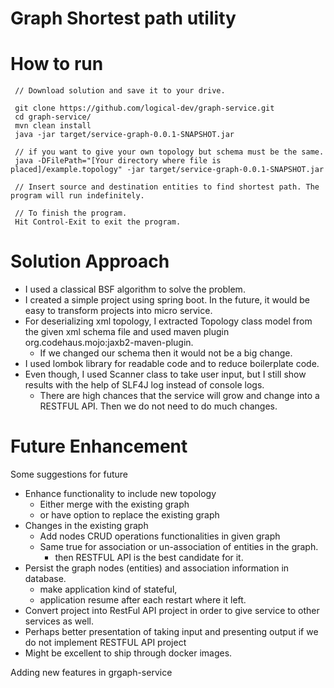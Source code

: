 # Graph Shortest path utility 

# How to run

     // Download solution and save it to your drive.
     
     git clone https://github.com/logical-dev/graph-service.git
     cd graph-service/
     mvn clean install
     java -jar target/service-graph-0.0.1-SNAPSHOT.jar 
     
     // if you want to give your own topology but schema must be the same.
     java -DFilePath="[Your directory where file is placed]/example.topology" -jar target/service-graph-0.0.1-SNAPSHOT.jar 
     
     // Insert source and destination entities to find shortest path. The program will run indefinitely.
     
     // To finish the program. 
     Hit Control-Exit to exit the program. 

# Solution Approach
- I used a classical BSF algorithm to solve the problem. 
- I created a simple project using spring boot. In the future, it would be easy to transform projects into micro service. 
- For deserializing xml topology, I extracted Topology class model from the given xml schema file and used maven plugin org.codehaus.mojo:jaxb2-maven-plugin.
    - If we changed our schema then it would not be a big change.
- I used lombok library for readable code and to reduce boilerplate code.
- Even though, I used Scanner class to take user input, but I still show results with the help of SLF4J log instead of console logs.
    - There are high chances that the service will grow and change into a RESTFUL API. Then we do not need to do much changes. 
 
# Future Enhancement
Some suggestions for future 
- Enhance functionality to include new topology 
    - Either merge with the existing graph 
    - or have option to replace the existing graph
- Changes in the existing graph
    - Add nodes CRUD operations functionalities in given graph
    - Same true for association or un-association of entities in the graph. 
        - then RESTFUL API is the best candidate for it. 
- Persist the graph nodes (entities) and association information in database.
    - make application kind of stateful, 
    - application resume after each restart where it left. 
- Convert project into RestFul API project in order to give service to other services as well. 
- Perhaps better presentation of taking input and presenting output if we do not implement RESTFUL API project
- Might be excellent to ship through docker images. 

Adding new features in grgaph-service
